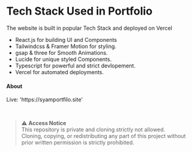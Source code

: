 
<h1>Tech Stack Used in Portfolio</h1>
The website is built in popular Tech Stack and deployed on Vercel

<ul>
 <li>React.js for building UI and Components</li>
 <li>Tailwindcss & Framer Motion for styling.</li>
 <li>gsap & three for Smooth Animations.</li>
 <li>Lucide for unique styled Components.</li>
 <li>Typescript for powerful and strict devlopement.</li>
 <li>Vercel for automated deployments.</li>
</ul>
 

 <h4>About</h4>
 <p>Live: 'https://syamportfilo.site'</p>
<br />

> ⚠️ **Access Notice**  
> This repository is private and cloning strictly not allowed.  
> Cloning, copying, or redistributing any part of this project without prior written permission is strictly prohibited.  
>  
 